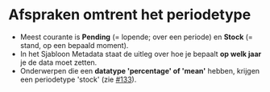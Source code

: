 # Afspraken omtrent het periodetype

- Meest courante is **Pending** (= lopende; over een periode) en **Stock** (= stand, op een bepaald moment).
- In het Sjabloon Metadata staat de uitleg over hoe je bepaalt **op welk jaar** je de data moet zetten.
- Onderwerpen die een **datatype &#39;percentage&#39; of &#39;mean&#39;** hebben, krijgen een periodetype &#39;stock&#39; (zie [#133](https://github.com/provinciesincijfers/PinC-taakopvolging/issues/133)).
